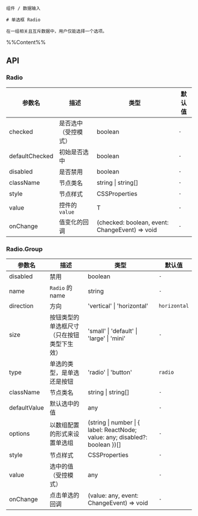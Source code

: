 `````
组件 / 数据输入

# 单选框 Radio

在一组相关且互斥数据中，用户仅能选择一个选项。
`````

%%Content%%

## API

### Radio

|参数名|描述|类型|默认值|
|---|---|---|---|
|checked|是否选中（受控模式）|boolean |`-`|
|defaultChecked|初始是否选中|boolean |`-`|
|disabled|是否禁用|boolean |`-`|
|className|节点类名|string \| string[] |`-`|
|style|节点样式|CSSProperties |`-`|
|value|控件的 `value`|T |`-`|
|onChange|值变化的回调|(checked: boolean, event: ChangeEvent) => void |`-`|

### Radio.Group

|参数名|描述|类型|默认值|
|---|---|---|---|
|disabled|禁用|boolean |`-`|
|name|`Radio` 的 name|string |`-`|
|direction|方向|'vertical' \| 'horizontal' |`horizontal`|
|size|按钮类型的单选框尺寸（只在按钮类型下生效）|'small' \| 'default' \| 'large' \| 'mini' |`-`|
|type|单选的类型，是单选还是按钮|'radio' \| 'button' |`radio`|
|className|节点类名|string \| string[] |`-`|
|defaultValue|默认选中的值|any |`-`|
|options|以数组配置的形式来设置单选组|(string \| number \| { label: ReactNode; value: any; disabled?: boolean })[] |`-`|
|style|节点样式|CSSProperties |`-`|
|value|选中的值（受控模式）|any |`-`|
|onChange|点击单选的回调|(value: any, event: ChangeEvent) => void |`-`|
